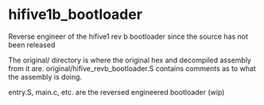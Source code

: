 # hifive1b_bootloader
Reverse engineer of the hifive1 rev b bootloader since the source has not been released

The original/ directory is where the original hex and decompiled assembly from it are. original/hifive_revb_bootloader.S contains comments as to what the assembly is doing.

entry.S, main.c, etc. are the reversed engineered bootloader (wip)